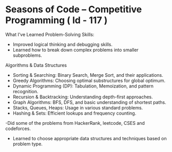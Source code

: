 # Seasons of Code – Competitive Programming ( Id - 117 )

What I’ve Learned
Problem-Solving Skills:
- Improved logical thinking and debugging skills.
- Learned how to break down complex problems into smaller subproblems. 

 Algorithms & Data Structures
- Sorting & Searching: Binary Search, Merge Sort, and their applications.
- Greedy Algorithms: Choosing optimal substructures for global optimum.
- Dynamic Programming (DP): Tabulation, Memoization, and pattern recognition.
- Recursion & Backtracking: Understanding depth-first approaches.
- Graph Algorithms: BFS, DFS, and basic understanding of shortest paths.
- Stacks, Queues, Heaps: Usage in various standard problems.
- Hashing & Sets: Efficient lookups and frequency counting.

-Did some of the problems from HackerRank, leetcode, CSES and codeforces.
- Learned to choose appropriate data structures and techniques based on problem type.
